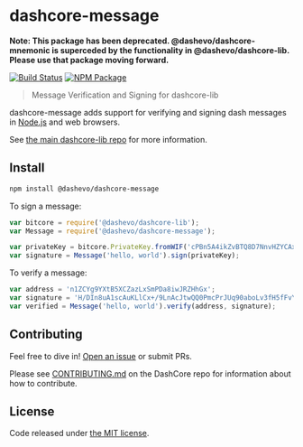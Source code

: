 # dashcore-message

**Note: This package has been deprecated. @dashevo/dashcore-mnemonic is superceded by the functionality in @dashevo/dashcore-lib. Please use that package moving forward.**

[![Build Status](https://img.shields.io/travis/dashevo/dashcore-message.svg?branch=master&style=flat-square)](https://travis-ci.org/dashevo/dashcore-message)
[![NPM Package](https://img.shields.io/npm/v/@dashevo/dashcore-message.svg?style=flat-square)](https://www.npmjs.org/package/@dashevo/dashcore-message)

> Message Verification and Signing for dashcore-lib

dashcore-message adds support for verifying and signing dash messages in [Node.js](http://nodejs.org/) and web browsers.

See [the main dashcore-lib repo](https://github.com/dashevo/dashcore-lib) for more information.

## Install

```sh
npm install @dashevo/dashcore-message
```

To sign a message:

```javascript
var bitcore = require('@dashevo/dashcore-lib');
var Message = require('@dashevo/dashcore-message');

var privateKey = bitcore.PrivateKey.fromWIF('cPBn5A4ikZvBTQ8D7NnvHZYCAxzDZ5Z2TSGW2LkyPiLxqYaJPBW4');
var signature = Message('hello, world').sign(privateKey);
```

To verify a message:

```javascript
var address = 'n1ZCYg9YXtB5XCZazLxSmPDa8iwJRZHhGx';
var signature = 'H/DIn8uA1scAuKLlCx+/9LnAcJtwQQ0PmcPrJUq90aboLv3fH5fFvY+vmbfOSFEtGarznYli6ShPr9RXwY9UrIY=';
var verified = Message('hello, world').verify(address, signature);
```

## Contributing

Feel free to dive in! [Open an issue](https://github.com/dashevo/dashcore-message/issues/new) or submit PRs.

Please see [CONTRIBUTING.md](https://github.com/dashpay/dash/blob/master/CONTRIBUTING.md) on the DashCore repo for information about how to contribute.

## License

Code released under [the MIT license](LICENSE).
